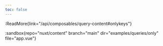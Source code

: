 ```yaml
---
toc: false
---
```


:ReadMore{link="/api/composables/query-content#onlykeys"}

:sandbox{repo="nuxt/content" branch="main" dir="examples/queries/only" file="app.vue"}
